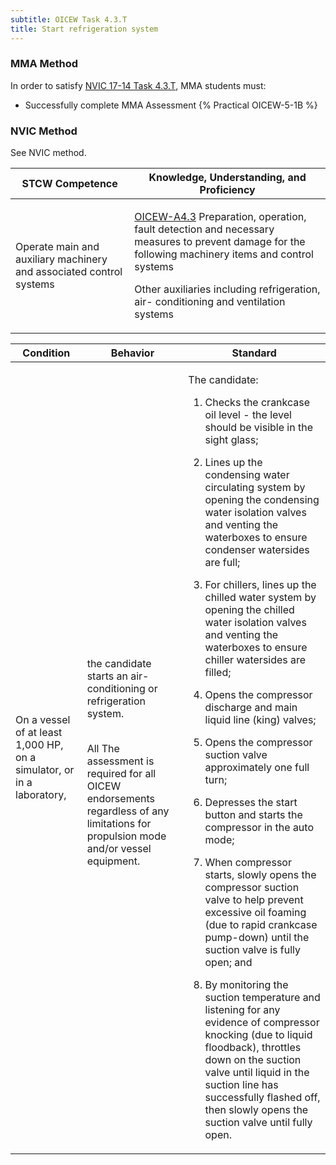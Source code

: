 ```yaml
---
subtitle: OICEW Task 4.3.T 
title: Start refrigeration system
---
```



### MMA Method

In order to satisfy  [NVIC 17-14  Task  4.3.T](/stcw23/assets/images/nvic-17-14.pdf), MMA students must:

* Successfully complete MMA Assessment {% Practical OICEW-5-1B %}


### NVIC Method

<a onclick="togglevisibility('nvic_methods')" >See NVIC method.</a>

<div id='nvic_methods' class='hide'>

<table>
<thead>
<tr>
<th class='forty'> STCW Competence </th>
<th class='sixty'> Knowledge, Understanding, and Proficiency </th>
</tr>
</thead>




<tbody>
<tr><td markdown='1'>

Operate main and auxiliary machinery and associated control systems

</td><td markdown='1'>

[OICEW-A4.3](../../tables/31.html#OICEW-A4.3) Preparation, operation, fault detection and necessary measures to prevent damage for the following machinery items and control systems 

Other auxiliaries including refrigeration, air- conditioning and ventilation systems

</td></tr>


</tbody>
</table>


<table>
<thead>
<tr><th class='twenty'>  Condition </th><th class='twenty'> Behavior </th><th  class='sixty'>Standard </th></tr>
</thead>
<tbody >



<tr><td markdown='1'>

On a vessel of at least 1,000 HP, on a simulator, or in a laboratory,

</td><td markdown='1'>

the candidate starts an air-conditioning or refrigeration system.

<br>

<div class="tooltip">All
<span class="tooltiptext">
The assessment is required for all OICEW endorsements regardless of any limitations for propulsion mode and/or vessel equipment.
</span>
</div>


</td><td markdown='1'>

The candidate:

1. Checks the crankcase oil level - the level should be visible in the sight glass;

2. Lines up the condensing water circulating system by opening the condensing water isolation valves and venting the waterboxes to ensure condenser watersides are full;

3. For chillers, lines up the chilled water system by opening the chilled water isolation valves and venting the waterboxes to ensure chiller watersides are filled;

4. Opens the compressor discharge and main liquid line (king) valves;

5. Opens the compressor suction valve approximately one full turn;

6. Depresses the start button and starts the compressor in the auto mode;

7. When compressor starts, slowly opens the compressor suction valve to help prevent excessive oil foaming (due to rapid crankcase pump-down) until the suction valve is fully open; and

8. By monitoring the suction temperature and listening for any evidence of compressor knocking (due to liquid floodback), throttles down on the suction valve until liquid in the suction line has successfully flashed off, then slowly opens the suction valve until fully open.

</td></tr>
</tbody>
</table>
</div>
